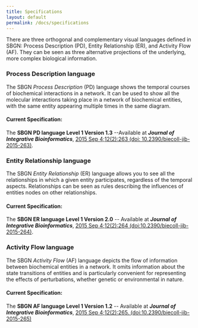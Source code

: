 ```yaml
---
title: Specifications
layout: default
permalink: /docs/specifications
---
```


There are three orthogonal and complementary visual languages defined in SBGN: Process Description (PD), Entity Relationship (ER), and Activity Flow (AF). They can be seen as three alternative projections of the underlying, more complex biological information.

### Process Description language

The SBGN *Process Description* (PD) language shows the temporal courses of biochemical interactions in a network. It can be used to show all the molecular interactions taking place in a network of biochemical entities, with the same entity appearing multiple times in the same diagram.

#### Current Specification: 

The **SBGN PD language Level 1 Version 1.3** --Available at ***Journal of Integrative Bioinformatics***, [2015 Sep 4;12(2):263 (doi: 10.2390/biecoll-jib-2015-263)](http://journal.imbio.de/article.php?aid=263).




### Entity Relationship language

The SBGN *Entity Relationship* (ER) language allows you to see all the relationships in which a given entity participates, regardless of the temporal aspects. Relationships can be seen as rules describing the influences of entities nodes on other relationships.

#### Current Specification: 

The **SBGN ER language Level 1 Version 2.0** -- Available at ***Journal of Integrative Bioinformatics***, [2015 Sep 4;12(2):264 (doi:10.2390/biecoll-jib-2015-264)](http://journal.imbio.de/article.php?aid=264).


### Activity Flow language

The SBGN *Activity Flow* (AF) language depicts the flow of information between biochemical entities in a network. It omits information about the state transitions of entities and is particularly convenient for representing the effects of perturbations, whether genetic or environmental in nature.

#### Current Specification:
The **SBGN AF language Level 1 Version 1.2** -- Available at ***Journal of Integrative Bioinformatics***,  [2015 Sep 4;12(2):265. (doi:10.2390/biecoll-jib-2015-265)](http://journal.imbio.de/article.php?aid=265)

